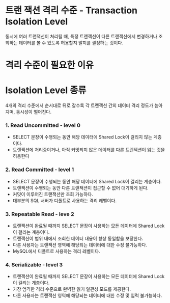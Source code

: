 # 트랜 잭션 격리 수준 - Transaction Isolation Level
동시에 여러 트랜잭션이 처리될 때, 특정 트랜잭션이 다른 트랜잭션에서 변경하거나 조회하는 데이터를 볼 수 있도록 허용할지 말지를 결정하는 것이다.

# 격리 수준이 필요한 이유


# Isolation Level 종류
4개의 격리 수준에서 순서대로 뒤로 갈수록 각 트랜잭션 간의 데이터 격리 정도가 높아지며, 동시성이 떨어진다.

### 1. Read Uncommitted - level 0 
- SELECT 문장이 수행되는 동안 해당 데이터에 Shared Lock이 걸리지 않는 계층이다.
- 트랜잭션에 처리중이거나, 아직 커밋되지 않은 데이터를 다른 트랜잭션이 읽는 것을 허용한다

### 2. Read Committed - level 1
- SELECT 문장이 수행되는 동안 해당 데이터에 Shared Lock이 걸리는 계층이다.
- 트랜잭션이 수행되는 동안 다른 트랜잭션이 접근할 수 없어 대기하게 된다.
- 커밋이 이루어진 트랜잭션만 조회 가능하다.
- 대부분의 SQL 서버가 디폴트로 사용하는 격리 레벨이다.

### 3. Repeatable Read - leve 2
- 트랜잭션이 완료될 때까지 SELECT 문장이 사용하는 모든 데이터에 Shared Lock이 걸리는 계층이다.
- 트랜잭션이 범위 내에서 조회한 데이터 내용이 항상 동일함을 보장한다.
- 다른 사용자는 트랜잭션 영역에 해당되는 데이터에 대한 수정 불가능하다.
- MySQL에서 디폴트로 사용하는 격리 레벨이다.

### 4. Serializable - level 3
- 트랜잭션이 완료될 때까지 SELECT 문장이 사용하는 모든 데이터에 Shared Lock이 걸리는 계층이다.
- 가장 엄격한 격리 수준으로 완벽한 읽기 일관성 모드를 제공한다.
- 다른 사용자는 트랜잭션 영역에 해당되는 데이터에 대한 수정 및 입력 불가능하다.
